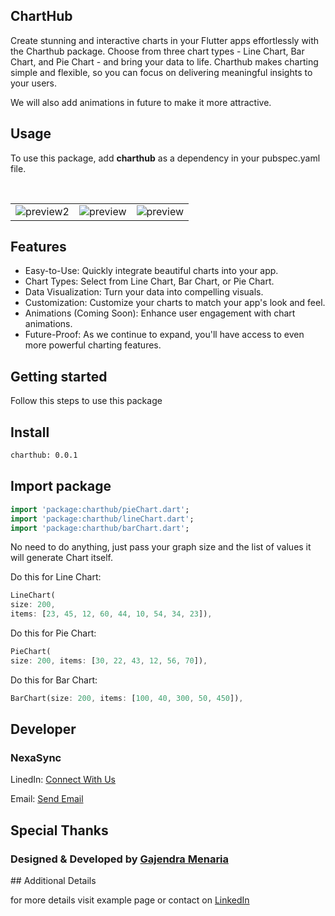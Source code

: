 <h2>ChartHub</h2>
Create stunning and interactive charts in your Flutter apps effortlessly with the Charthub package. Choose from three chart types - Line Chart, Bar Chart, and Pie Chart - and bring your data to life. Charthub makes charting simple and flexible, so you can focus on delivering meaningful insights to your users.
<br>
<p>We will also add animations in future to make it more attractive.</p>

## Usage

To use this package, add <b>charthub</b> as a dependency in your pubspec.yaml file.

<BR>
<Table>
    <tr>
        <td><img src="https://ik.imagekit.io/gajendramenaria9/ChartHub/Simulator%20Screenshot%20-%20iPhone%2014%20Pro%20Max%20-%202023-10-21%20at%2011.22.55.png?updatedAt=1697867717171" alt="preview2"/></td>
<td><img src="https://ik.imagekit.io/gajendramenaria9/ChartHub/Simulator%20Screenshot%20-%20iPhone%2014%20Pro%20Max%20-%202023-10-21%20at%2011.21.47.png?updatedAt=1697867716879" alt="preview"/></td>
<td><img src="https://ik.imagekit.io/gajendramenaria9/ChartHub/Simulator%20Screenshot%20-%20iPhone%2014%20Pro%20Max%20-%202023-10-21%20at%2011.23.18.png?updatedAt=1697867716788" alt="preview"/></td>
    </tr>
</Table>

## Features

<ul>
  <li>Easy-to-Use: Quickly integrate beautiful charts into your app.</li>
  <li>Chart Types: Select from Line Chart, Bar Chart, or Pie Chart.</li>
  <li>Data Visualization: Turn your data into compelling visuals.</li>
  <li>Customization: Customize your charts to match your app's look and feel.</li>
  <li>Animations (Coming Soon): Enhance user engagement with chart animations.</li>
  <li>Future-Proof: As we continue to expand, you'll have access to even more powerful charting features.</li>
</ul>


## Getting started

Follow this steps to use this package

## Install

```html
charthub: 0.0.1
```

## Import package

```dart
import 'package:charthub/pieChart.dart';
import 'package:charthub/lineChart.dart';
import 'package:charthub/barChart.dart';
```

No need to do anything, just pass your graph size and the list of values it will generate Chart itself.

Do this for Line Chart:
```dart
LineChart(
size: 200,
items: [23, 45, 12, 60, 44, 10, 54, 34, 23]),
```

Do this for Pie Chart:

```dart
PieChart(
size: 200, items: [30, 22, 43, 12, 56, 70]),
```

Do this for Bar Chart:
```dart
BarChart(size: 200, items: [100, 40, 300, 50, 450]),
```

## Developer

<H3>NexaSync</H3>
<p>LinedIn: <a href="https://www.linkedin.com/company/nexasync-solutions/">Connect With Us</a></p>
<p>Email: <a href="mailto:info.nexasync@gmail.com">Send Email</a>

## Special Thanks
<h3>Designed & Developed by <a href="www.instagram.com/gajendra_menaria9">Gajendra Menaria</a></h3>
## Additional Details

for more details visit example page or contact on <a href="https://www.linkedin.com/company/nexasync-solutions/">LinkedIn</a>
